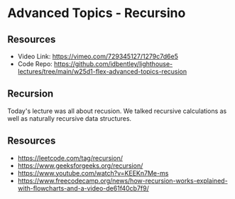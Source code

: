 # Advanced Topics - Recursino

## Resources

 - Video Link: https://vimeo.com/729345127/1279c7d6e5
 - Code Repo: https://github.com/idbentley/lighthouse-lectures/tree/main/w25d1-flex-advanced-topics-recusion

## Recursion

Today's lecture was all about recusion.  We talked recursive calculations as well as naturally recursive data structures.

## Resources

  - https://leetcode.com/tag/recursion/
  - https://www.geeksforgeeks.org/recursion/
  - https://www.youtube.com/watch?v=KEEKn7Me-ms
  - https://www.freecodecamp.org/news/how-recursion-works-explained-with-flowcharts-and-a-video-de61f40cb7f9/
